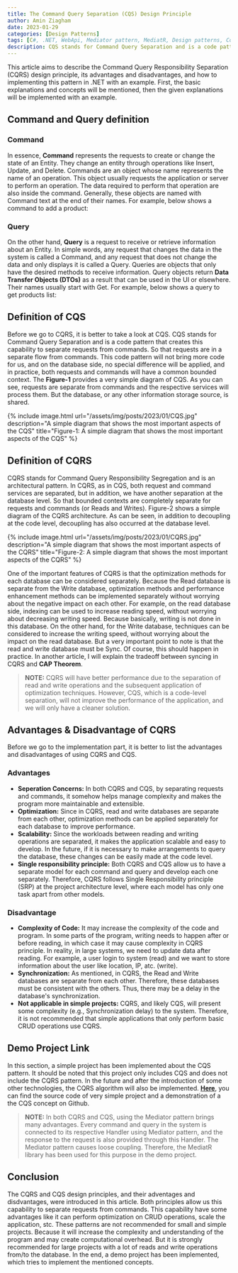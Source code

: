 ```yaml
---
title: The Command Query Separation (CQS) Design Principle
author: Amin Ziagham
date: 2023-01-29
categories: [Design Patterns]
tags: [C#, .NET, WebApi, Mediator pattern, MediatR, Design patterns, Command, Query, CSQ, CQRS, Postman, Swagger, REST Client]
description: CQS stands for Command Query Separation and is a code pattern that creates this capability to separate requests from commands. So...
---
```


This article aims to describe the Command Query Responsibility Separation (CQRS) design principle, its advantages and disadvantages, and how to implementing this pattern in .NET with an example. First, the basic explanations and concepts will be mentioned, then the given explanations will be implemented with an example.

## Command and Query definition
### Command
In essence, **Command** represents the requests to create or change the state of an Entity. They change an entity through operations like Insert, Update, and Delete. Commands are an object whose name represents the name of an operation. This object usually requests the application or server to perform an operation. The data required to perform that operation are also inside the command. Generally, these objects are named with Command text at the end of their names. For example, below shows a command to add a product:

<script src="https://gist.github.com/ziagham/d792f95d3c2f6d4f997fcdaecf4b5359.js"></script>

### Query
On the other hand, **Query** is a request to receive or retrieve information about an Entity. In simple words, any request that changes the data in the system is called a Command, and any request that does not change the data and only displays it is called a Query. Queries are objects that only have the desired methods to receive information. Query objects return **Data Transfer Objects (DTOs)** as a result that can be used in the UI or elsewhere. Their names usually start with Get. For example, below shows a query to get products list:

<script src="https://gist.github.com/ziagham/7e46af616f34d0461e5159e2fae7cb01.js"></script>

## Definition of CQS
Before we go to CQRS, it is better to take a look at CQS. CQS stands for Command Query Separation and is a code pattern that creates this capability to separate requests from commands. So that requests are in a separate flow from commands. This code pattern will not bring more code for us, and on the database side, no special difference will be applied, and in practice, both requests and commands will have a common bounded context. The **Figure-1** provides a very simple diagram of CQS. As you can see, requests are separate from commands and the respective services will process them. But the database, or any other information storage source, is shared.

{% include image.html url="/assets/img/posts/2023/01/CQS.jpg" description="A simple diagram that shows the most important aspects of the CQS" title="Figure-1: A simple diagram that shows the most important aspects of the CQS" %}

## Definition of CQRS
CQRS stands for Command Query Responsibility Segregation and is an architectural pattern. In CQRS, as in CQS, both request and command services are separated, but in addition, we have another separation at the database level. So that bounded contexts are completely separate for requests and commands (or Reads and Writes). Figure-2 shows a simple diagram of the CQRS architecture. As can be seen, in addition to decoupling at the code level, decoupling has also occurred at the database level.

{% include image.html url="/assets/img/posts/2023/01/CQRS.jpg" description="A simple diagram that shows the most important aspects of the CQRS" title="Figure-2: A simple diagram that shows the most important aspects of the CQRS" %}

One of the important features of CQRS is that the optimization methods for each database can be considered separately. Because the Read database is separate from the Write database, optimization methods and performance enhancement methods can be implemented separately without worrying about the negative impact on each other. For example, on the read database side, indexing can be used to increase reading speed, without worrying about decreasing writing speed. Because basically, writing is not done in this database. On the other hand, for the Write database, techniques can be considered to increase the writing speed, without worrying about the impact on the read database. But a very important point to note is that the read and write database must be Sync. Of course, this should happen in practice. In another article, I will explain the tradeoff between syncing in CQRS and **CAP Theorem**.

<blockquote class="yellow">
<b>NOTE:</b> CQRS will have better performance due to the separation of read and write operations and the subsequent application of optimization techniques. However, CQS, which is a code-level separation, will not improve the performance of the application, and we will only have a cleaner solution.
</blockquote>

## Advantages & Disadvantage of CQRS
Before we go to the implementation part, it is better to list the advantages and disadvantages of using CQRS and CQS.

### Advantages
- **Seperation Concerns:** In both CQRS and CQS, by separating requests and commands, it somehow helps manage complexity and makes the program more maintainable and extensible.
- **Optimization:** Since in CQRS, read and write databases are separate from each other, optimization methods can be applied separately for each database to improve performance.
- **Scalability:** Since the workloads between reading and writing operations are separated, it makes the application scalable and easy to develop. In the future, if it is necessary to make arrangements to query the database, these changes can be easily made at the code level.
- **Single responsibility principle:** Both CQRS and CQS allow us to have a separate model for each command and query and develop each one separately. Therefore, CQRS follows Single Responsibility principle (SRP) at the project architecture level, where each model has only one task apart from other models.

### Disadvantage
- **Complexity of Code:** It may increase the complexity of the code and program. In some parts of the program, writing needs to happen after or before reading, in which case it may cause complexity in CQRS principle. In reality, in large systems, we need to update data after reading. For example, a user login to system (read) and we want to store information about the user like location, IP, atc. (write).
- **Synchronization:** As mentioned, in CQRS, the Read and Write databases are separate from each other. Therefore, these databases must be consistent with the others. Thus, there may be a delay in the database's synchronization.
- **Not applicable in simple projects:** CQRS, and likely CQS, will present some complexity (e.g., Synchronization delay) to the system. Therefore, it is not recommended that simple applications that only perform basic CRUD operations use CQRS.

## Demo Project Link
In this section, a simple project has been implemented about the CQS pattern. It should be noted that this project only includes CQS and does not include the CQRS pattern. In the future and after the introduction of some other technologies, the CQRS algorithm will also be implemented.
<a target="_blank" href="https://github.com/NextCodeBlock/CQS-Demo">**Here**</a>, you can find the source code of very simple project and a demonstration of a the CQS concept on Github.

<blockquote class="yellow">
<b>NOTE:</b> In both CQRS and CQS, using the Mediator pattern brings many advantages. Every command and query in the system is connected to its respective Handler using Mediator pattern, and the response to the request is also provided through this Handler. The Mediator pattern causes loose coupling. Therefore, the MediatR library has been used for this purpose in the demo project.
</blockquote>

## Conclusion
The CQRS and CQS design principles, and their adventages and disdvantages, were introduced in this article. Both principles allow us this capability to separate requests from commands. This capability have some advantages like it can perform optimization on CRUD operations, scale the application, stc. These patterns are not recommended for small and simple projects. Because it will increase the complexity and understanding of the program and may create computational overhead. But it is strongly recommended for large projects with a lot of reads and write operations from/to the database. In the end, a demo project has been implemented, which tries to implement the mentioned concepts.